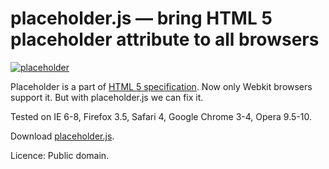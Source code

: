 placeholder.js — bring HTML 5 placeholder attribute to all browsers
=======================================================================

[![placeholder](/NV/placeholder.js/raw/master/example.png)](http://nv.github.com/placeholder.js/)

Placeholder is a part of [HTML 5 specification](http://www.whatwg.org/specs/web-apps/current-work/multipage/forms.html#attr-input-placeholder). Now only Webkit browsers support it. But with placeholder.js we can fix it.

Tested on IE 6-8, Firefox 3.5, Safari 4, Google Chrome 3-4, Opera 9.5-10.

Download [placeholder.js](/NV/placeholder.js/raw/master/placeholder.js).

Licence: Public domain.
